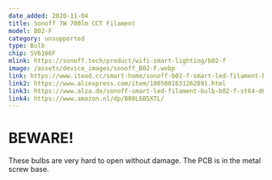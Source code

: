 ```yaml
---
date_added: 2020-11-04
title: Sonoff 7W 700lm CCT Filament
model: B02-F
category: unsupported
type: Bulb
chip: SV6166F
mlink: https://sonoff.tech/product/wifi-smart-lighting/b02-f
image: /assets/device_images/sonoff_B02-F.webp
link: https://www.itead.cc/smart-home/sonoff-b02-f-smart-led-filament-bulb.html
link2: https://www.aliexpress.com/item/1005001631262891.html
link3: https://www.alza.de/sonoff-smart-led-filament-bulb-b02-f-st64-d6370976.htm
link4: https://www.amazon.nl/dp/B08L6B5XTL/
---
```

# BEWARE!
These bulbs are very hard to open without damage. The PCB is in the metal screw base.
